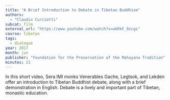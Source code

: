```yaml
---
title: "A Brief Introduction to Debate in Tibetan Buddhism"
authors:
  - "Claudio Curciotti"
subcat: film
external_url: "https://www.youtube.com/watch?v=wkRkF_9zcgs"
course: tibetan
tags:
  - dialogue
year: 2017
month: jun
publisher: "Foundation for the Preservation of the Mahayana Tradition"
minutes: 21
---
```


In this short video, Sera IMI monks Venerables Gache, Legtsok, and Lekden offer an introduction to Tibetan Buddhist debate, along with a brief demonstration in English. Debate is a lively and important part of Tibetan, monastic education.